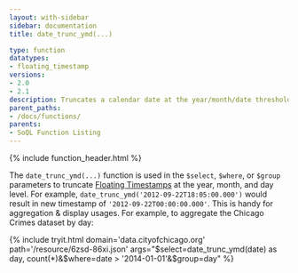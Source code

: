 ```yaml
---
layout: with-sidebar
sidebar: documentation
title: date_trunc_ymd(...)

type: function
datatypes:
- floating_timestamp
versions:
- 2.0
- 2.1
description: Truncates a calendar date at the year/month/date threshold
parent_paths: 
- /docs/functions/
parents: 
- SoQL Function Listing 
---
```


{% include function_header.html %}

The `date_trunc_ymd(...)` function is used in the `$select`, `$where`, or `$group` parameters to truncate [Floating Timestamps](/docs/datatypes/number.html) at the year, month, and day level. For example, `date_trunc_ymd('2012-09-22T18:05:00.000')` would result in new timestamp of `'2012-09-22T00:00:00.000'`. This is handy for aggregation & display usages. For example, to aggregate the Chicago Crimes dataset by day: 

{% include tryit.html domain='data.cityofchicago.org' path='/resource/6zsd-86xi.json' args="$select=date_trunc_ymd(date) as day, count(*)&$where=date > '2014-01-01'&$group=day" %}
